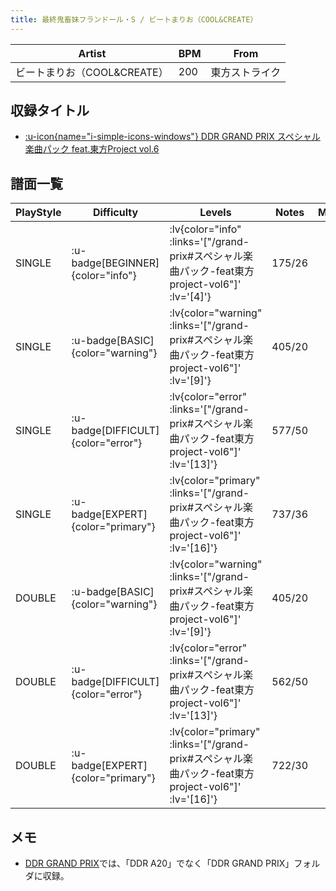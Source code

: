 ```yaml
---
title: 最終鬼畜妹フランドール・S / ビートまりお（COOL&CREATE）
---
```


|Artist|BPM|From|
|------|---|----|
|ビートまりお（COOL&CREATE）|200|東方ストライク|

## 収録タイトル

- [ :u-icon{name="i-simple-icons-windows"} DDR GRAND PRIX スペシャル楽曲パック feat.東方Project vol.6](/grand-prix#スペシャル楽曲パック-feat東方project-vol6)

## 譜面一覧

|PlayStyle|Difficulty|Levels|Notes|Movie|
|---------|----------|------|-----|-----|
|SINGLE| :u-badge[BEGINNER]{color="info"} | :lv{color="info" :links='["/grand-prix#スペシャル楽曲パック-feat東方project-vol6"]' :lv='[4]'} |175/26||
|SINGLE| :u-badge[BASIC]{color="warning"} | :lv{color="warning" :links='["/grand-prix#スペシャル楽曲パック-feat東方project-vol6"]' :lv='[9]'} |405/20||
|SINGLE| :u-badge[DIFFICULT]{color="error"} | :lv{color="error" :links='["/grand-prix#スペシャル楽曲パック-feat東方project-vol6"]' :lv='[13]'} |577/50||
|SINGLE| :u-badge[EXPERT]{color="primary"} | :lv{color="primary" :links='["/grand-prix#スペシャル楽曲パック-feat東方project-vol6"]' :lv='[16]'} |737/36||
|DOUBLE| :u-badge[BASIC]{color="warning"} | :lv{color="warning" :links='["/grand-prix#スペシャル楽曲パック-feat東方project-vol6"]' :lv='[9]'} |405/20||
|DOUBLE| :u-badge[DIFFICULT]{color="error"} | :lv{color="error" :links='["/grand-prix#スペシャル楽曲パック-feat東方project-vol6"]' :lv='[13]'} |562/50||
|DOUBLE| :u-badge[EXPERT]{color="primary"} | :lv{color="primary" :links='["/grand-prix#スペシャル楽曲パック-feat東方project-vol6"]' :lv='[16]'} |722/30||

## メモ

- [DDR GRAND PRIX](/grand-prix)では、「DDR A20」でなく「DDR GRAND PRIX」フォルダに収録。

